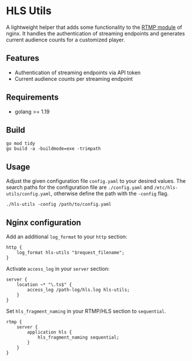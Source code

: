 # HLS Utils

A lightweight helper that adds some functionality to the [RTMP module](https://github.com/arut/nginx-rtmp-module) of nginx. It handles the authentication of streaming endpoints and generates current audience counts for a customized player.


## Features

- Authentication of streaming endpoints via API token
- Current audience counts per streaming endpoint


## Requirements

- golang >= 1.19


## Build

```shell
go mod tidy
go build -a -buildmode=exe -trimpath
```


## Usage

Adjust the given configuration file `config.yaml` to your desired values. The search paths for the configuration file are `./config.yaml` and `/etc/hls-utils/config.yaml`, otherwise define the path with the `-config` flag.

```shell
./hls-utils -config /path/to/config.yaml
```


## Nginx configuration

Add an additional `log_format` to your `http` section:  
```nginx
http {
    log_format hls-utils "$request_filename";
}
```

Activate `access_log` in your `server` section:  
```nginx
server {
    location ~* "\.ts$" {
        access_log /path-log/hls.log hls-utils;
    }
}
```

Set `hls_fragment_naming` in your RTMP/HLS section to `sequential`.

```nginx
rtmp {
    server {
        application hls {
            hls_fragment_naming sequential;
        }
    }
}
```
